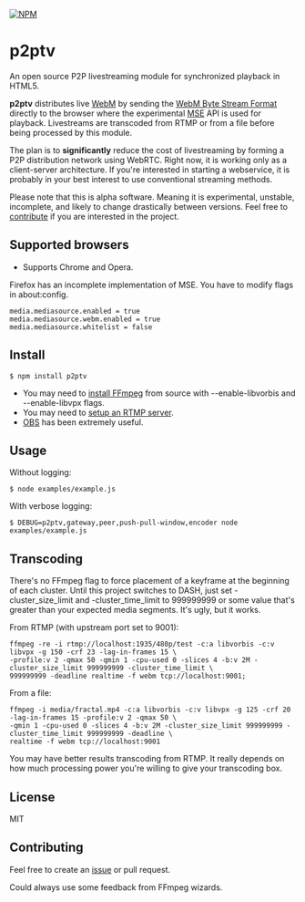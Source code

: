 [![NPM](https://nodei.co/npm/p2ptv.png?downloads=true&stars=true)](https://nodei.co/npm/p2ptv/)

# p2ptv
An open source P2P livestreaming module for synchronized playback in HTML5.

**p2ptv** distributes live [WebM](http://www.webmproject.org/) by sending
the [WebM Byte Stream Format](https://w3c.github.io/media-source/webm-byte-stream-format.html) directly to the browser where the experimental [MSE](https://w3c.github.io/media-source/) API is used for playback. Livestreams are
transcoded from RTMP or from a file before being processed by this module.

The plan is to **significantly** reduce the cost of livestreaming by forming
a P2P distribution network using WebRTC. Right now, it is working only as
a client-server architecture. If you're interested in starting a webservice,
it is probably in your best interest to use conventional streaming methods. 

Please note that this is alpha software. Meaning it is experimental,
unstable, incomplete, and likely to change drastically between versions.
Feel free to [contribute](#contributing) if you are interested in the
project.

## Supported browsers
- Supports Chrome and Opera.

Firefox has an incomplete implementation of MSE. You have to modify flags in about:config.
```
media.mediasource.enabled = true
media.mediasource.webm.enabled = true
media.mediasource.whitelist = false
```

## Install
```
$ npm install p2ptv
```

- You may need to [install FFmpeg](https://trac.ffmpeg.org/wiki/CompilationGuide) from source with --enable-libvorbis and --enable-libvpx flags.
- You may need to [setup an RTMP server](https://obsproject.com/forum/resources/how-to-set-up-your-own-private-rtmp-server-using-nginx.50/).
- [OBS](https://obsproject.com/download#linux) has been extremely useful. 

## Usage
Without logging:
```
$ node examples/example.js
```

With verbose logging:
```
$ DEBUG=p2ptv,gateway,peer,push-pull-window,encoder node examples/example.js
```

## Transcoding
There's no FFmpeg flag to force placement of a keyframe at the beginning of each cluster.
Until this project switches to DASH, just set -cluster_size_limit and -cluster_time_limit 
to 999999999 or some value that's greater than your expected media segments. It's ugly, but it works.

From RTMP (with upstream port set to 9001):
```
ffmpeg -re -i rtmp://localhost:1935/480p/test -c:a libvorbis -c:v libvpx -g 150 -crf 23 -lag-in-frames 15 \
-profile:v 2 -qmax 50 -qmin 1 -cpu-used 0 -slices 4 -b:v 2M -cluster_size_limit 999999999 -cluster_time_limit \
999999999 -deadline realtime -f webm tcp://localhost:9001;
```

From a file:
```
ffmpeg -i media/fractal.mp4 -c:a libvorbis -c:v libvpx -g 125 -crf 20 -lag-in-frames 15 -profile:v 2 -qmax 50 \
-qmin 1 -cpu-used 0 -slices 4 -b:v 2M -cluster_size_limit 999999999 -cluster_time_limit 999999999 -deadline \
realtime -f webm tcp://localhost:9001
```

You may have better results transcoding from RTMP. It really depends on how
much processing power you're willing to give your transcoding box.

## License
MIT

## Contributing
Feel free to create an [issue](https://github.com/siphontv/p2ptv/issues) or
pull request.

Could always use some feedback from FFmpeg wizards.

